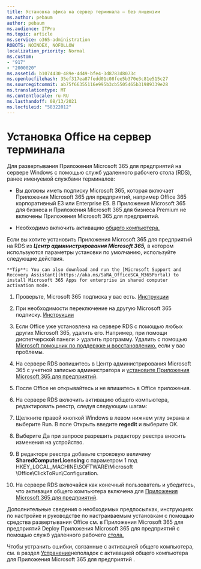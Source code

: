 ```yaml
---
title: Установка офиса на сервер терминала — без лицензии
ms.author: pebaum
author: pebaum
ms.audience: ITPro
ms.topic: article
ms.service: o365-administration
ROBOTS: NOINDEX, NOFOLLOW
localization_priority: Normal
ms.custom:
- "917"
- "2000020"
ms.assetid: b1074430-489e-4d49-bfe4-3d8783d8073c
ms.openlocfilehash: 35ef317ea87fedd01c08fee5b370e3c81e515c27
ms.sourcegitcommit: ab75f66355116e995b3cb5505465b31989339e28
ms.translationtype: MT
ms.contentlocale: ru-RU
ms.lasthandoff: 08/13/2021
ms.locfileid: "58322012"
---
```

# <a name="installing-office-on-a-terminal-server"></a>Установка Office на сервер терминала

Для развертывания Приложения Microsoft 365 для предприятий на сервере Windows с помощью служб удаленного рабочего стола (RDS), ранее именуемой службами терминалов:
  
- Вы должны иметь подписку Microsoft 365, которая включает Приложения Microsoft 365 для предприятий, например Office 365 корпоративный E3 или Enterprise E5. В Приложения Microsoft 365 для бизнеса и Приложения Microsoft 365 для бизнеса Premium не включены Приложения Microsoft 365 для предприятий.

- Необходимо включить активацию [общего компьютера.](https://docs.microsoft.com/DeployOffice/overview-shared-computer-activation)

Если вы хотите установить Приложения Microsoft 365 для предприятий на RDS из ***Центр администрирования Microsoft 365,*** в котором используются параметры установки по умолчанию, используйте следующие действия.

    **Tip**: You can also download and run the [Microsoft Support and Recovery Assistant](https://aka.ms/SaRA_OfficeSCA_M365Portal) to install Microsoft 365 Apps for enterprise in shared computer activation mode.
  
1. Проверьте, Microsoft 365 подписка у вас есть. [Инструкции](https://docs.microsoft.com/microsoft-365/admin/admin-overview/what-subscription-do-i-have)

2. При необходимости переключение на другую Microsoft 365 подписку. [Инструкции](https://docs.microsoft.com/microsoft-365/commerce/subscriptions/switch-to-a-different-plan)

3. Если Office уже установлена на сервере RDS с помощью любых других Microsoft 365, удалить его. Например, при помощи диспетчерской панели \> удалить программу. Удалить с помощью [Microsoft помощник по поддержке и восстановлению,](https://aka.ms/SARA-OfficeUninstall-Alchemy) если у вас проблемы.

4. На сервере RDS вопишитесь в Центр администрирования Microsoft 365 с учетной записью администратора и [установите Приложения Microsoft 365 для предприятий](https://portal.office.com/OLS/MySoftware.aspx).

5. После Office не открывайтесь и не впишитесь в Office приложения. 

6. На сервере RDS включить активацию общего компьютера, редактировать реестр, следуя следующим шагам:

1. Щелкните правой кнопкой Windows в левом нижнем углу экрана и выберите Run. В поле Открыть введите **regedit** и выберите ОК.

2. Выберите Да при запросе разрешить редактору реестра вносить изменения на устройство.

3. В редакторе реестра добавьте строковую величину **SharedComputerLicensing** с параметром 1 под HKEY_LOCAL_MACHINE\SOFTWARE\Microsoft \Office\ClickToRun\Configuration.

7. На сервере RDS  включайся как конечный пользователь и убедитесь, что активация общего компьютера включена для [Приложения Microsoft 365 для предприятий](https://docs.microsoft.com/DeployOffice/troubleshoot-shared-computer-activation#verify-that-activation-for-microsoft-365-apps-succeeded).

Дополнительные сведения о необходимых предпосылках, инструкциях по настройке и руководстве по настраиваемым установкам с помощью средства развертывания Office см. в Приложения Microsoft 365 для предприятий Deploy Приложения Microsoft 365 для предприятий с помощью служб удаленного рабочего [стола.](https://docs.microsoft.com/DeployOffice/deploy-microsoft-365-apps-remote-desktop-services)
  
Чтобы устранить ошибки, связанные с активацией общего компьютера, см. в раздел [Устранение](https://docs.microsoft.com/DeployOffice/troubleshoot-shared-computer-activation)неполадок с активацией общего компьютера для Приложения Microsoft 365 для предприятий .
  